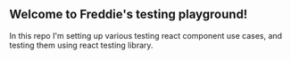 ## Welcome to Freddie's testing playground!

In this repo I'm setting up various testing react component use cases, and testing them using react testing library.
